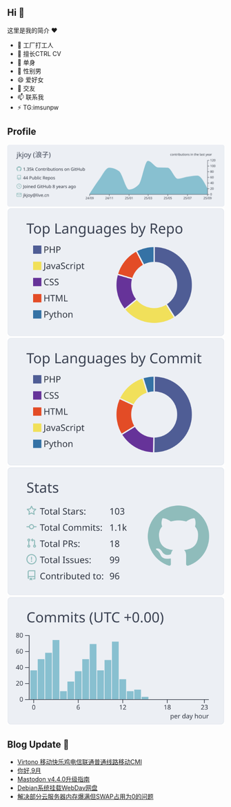 ## Hi  👋

这里是我的简介 ❤️

- 🔭 工厂打工人
- 🌱 擅长CTRL CV
- 👯 单身
- 🤔 性别男
- 😄 爱好女
- 💬 交友
- 📫 联系我
- ⚡ TG:imsunpw

## Profile

[![](https://raw.githubusercontent.com/jkjoy/github-profile/master/profile-summary-card-output/nord_bright/0-profile-details.svg)](https://github.com/vn7n24fzkq/github-profile-summary-cards)
[![](https://raw.githubusercontent.com/jkjoy/github-profile/master/profile-summary-card-output/nord_bright/1-repos-per-language.svg)](https://github.com/vn7n24fzkq/github-profile-summary-cards) [![](https://raw.githubusercontent.com/jkjoy/github-profile/master/profile-summary-card-output/nord_bright/2-most-commit-language.svg)](https://github.com/vn7n24fzkq/github-profile-summary-cards)
[![](https://raw.githubusercontent.com/jkjoy/github-profile/master/profile-summary-card-output/nord_bright/3-stats.svg)](https://github.com/vn7n24fzkq/github-profile-summary-cards) [![](https://raw.githubusercontent.com/jkjoy/github-profile/master/profile-summary-card-output/nord_bright/4-productive-time.svg)](https://github.com/vn7n24fzkq/github-profile-summary-cards)


## Blog Update 📒
<!-- BLOG-POST-LIST:START -->
- [Virtono 移动快乐鸡电信联通普通线路移动CMI](https://www.imsun.org/archives/1769.html)
- [你好,9月](https://www.imsun.org/archives/1762.html)
- [Mastodon v4.4.0升级指南](https://www.imsun.org/archives/1765.html)
- [Debian系统挂载WebDav网盘](https://www.imsun.org/archives/1761.html)
- [解决部分云服务器内存爆满但SWAP占用为0的问题](https://www.imsun.org/archives/1759.html)
<!-- BLOG-POST-LIST:END -->

